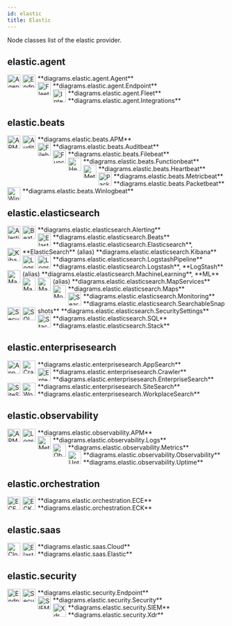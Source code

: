 ```yaml
---
id: elastic
title: Elastic
---
```


Node classes list of the elastic provider.

## elastic.agent


<img width="30" src="../../resources/elastic/agent/agent.png" alt="Agent" style="float: left; padding-right: 5px;" >
**diagrams.elastic.agent.Agent**

<img width="30" src="../../resources/elastic/agent/endpoint.png" alt="Endpoint" style="float: left; padding-right: 5px;" >
**diagrams.elastic.agent.Endpoint**

<img width="30" src="../../resources/elastic/agent/fleet.png" alt="Fleet" style="float: left; padding-right: 5px;" >
**diagrams.elastic.agent.Fleet**

<img width="30" src="../../resources/elastic/agent/integrations.png" alt="Integrations" style="float: left; padding-right: 5px;" >
**diagrams.elastic.agent.Integrations**

## elastic.beats


<img width="30" src="../../resources/elastic/beats/apm.png" alt="APM" style="float: left; padding-right: 5px;" >
**diagrams.elastic.beats.APM**

<img width="30" src="../../resources/elastic/beats/auditbeat.png" alt="Auditbeat" style="float: left; padding-right: 5px;" >
**diagrams.elastic.beats.Auditbeat**

<img width="30" src="../../resources/elastic/beats/filebeat.png" alt="Filebeat" style="float: left; padding-right: 5px;" >
**diagrams.elastic.beats.Filebeat**

<img width="30" src="../../resources/elastic/beats/functionbeat.png" alt="Functionbeat" style="float: left; padding-right: 5px;" >
**diagrams.elastic.beats.Functionbeat**

<img width="30" src="../../resources/elastic/beats/heartbeat.png" alt="Heartbeat" style="float: left; padding-right: 5px;" >
**diagrams.elastic.beats.Heartbeat**

<img width="30" src="../../resources/elastic/beats/metricbeat.png" alt="Metricbeat" style="float: left; padding-right: 5px;" >
**diagrams.elastic.beats.Metricbeat**

<img width="30" src="../../resources/elastic/beats/packetbeat.png" alt="Packetbeat" style="float: left; padding-right: 5px;" >
**diagrams.elastic.beats.Packetbeat**

<img width="30" src="../../resources/elastic/beats/winlogbeat.png" alt="Winlogbeat" style="float: left; padding-right: 5px;" >
**diagrams.elastic.beats.Winlogbeat**

## elastic.elasticsearch


<img width="30" src="../../resources/elastic/elasticsearch/alerting.png" alt="Alerting" style="float: left; padding-right: 5px;" >
**diagrams.elastic.elasticsearch.Alerting**

<img width="30" src="../../resources/elastic/elasticsearch/beats.png" alt="Beats" style="float: left; padding-right: 5px;" >
**diagrams.elastic.elasticsearch.Beats**

<img width="30" src="../../resources/elastic/elasticsearch/elasticsearch.png" alt="Elasticsearch" style="float: left; padding-right: 5px;" >
**diagrams.elastic.elasticsearch.Elasticsearch**, **ElasticSearch** (alias)

<img width="30" src="../../resources/elastic/elasticsearch/kibana.png" alt="Kibana" style="float: left; padding-right: 5px;" >
**diagrams.elastic.elasticsearch.Kibana**

<img width="30" src="../../resources/elastic/elasticsearch/logstash-pipeline.png" alt="LogstashPipeline" style="float: left; padding-right: 5px;" >
**diagrams.elastic.elasticsearch.LogstashPipeline**

<img width="30" src="../../resources/elastic/elasticsearch/logstash.png" alt="Logstash" style="float: left; padding-right: 5px;" >
**diagrams.elastic.elasticsearch.Logstash**, **LogStash** (alias)

<img width="30" src="../../resources/elastic/elasticsearch/machine-learning.png" alt="MachineLearning" style="float: left; padding-right: 5px;" >
**diagrams.elastic.elasticsearch.MachineLearning**, **ML** (alias)

<img width="30" src="../../resources/elastic/elasticsearch/map-services.png" alt="MapServices" style="float: left; padding-right: 5px;" >
**diagrams.elastic.elasticsearch.MapServices**

<img width="30" src="../../resources/elastic/elasticsearch/maps.png" alt="Maps" style="float: left; padding-right: 5px;" >
**diagrams.elastic.elasticsearch.Maps**

<img width="30" src="../../resources/elastic/elasticsearch/monitoring.png" alt="Monitoring" style="float: left; padding-right: 5px;" >
**diagrams.elastic.elasticsearch.Monitoring**

<img width="30" src="../../resources/elastic/elasticsearch/searchable-snapshots.png" alt="SearchableSnapshots" style="float: left; padding-right: 5px;" >
**diagrams.elastic.elasticsearch.SearchableSnapshots**

<img width="30" src="../../resources/elastic/elasticsearch/security-settings.png" alt="SecuritySettings" style="float: left; padding-right: 5px;" >
**diagrams.elastic.elasticsearch.SecuritySettings**

<img width="30" src="../../resources/elastic/elasticsearch/sql.png" alt="SQL" style="float: left; padding-right: 5px;" >
**diagrams.elastic.elasticsearch.SQL**

<img width="30" src="../../resources/elastic/elasticsearch/stack.png" alt="Stack" style="float: left; padding-right: 5px;" >
**diagrams.elastic.elasticsearch.Stack**

## elastic.enterprisesearch


<img width="30" src="../../resources/elastic/enterprisesearch/app-search.png" alt="AppSearch" style="float: left; padding-right: 5px;" >
**diagrams.elastic.enterprisesearch.AppSearch**

<img width="30" src="../../resources/elastic/enterprisesearch/crawler.png" alt="Crawler" style="float: left; padding-right: 5px;" >
**diagrams.elastic.enterprisesearch.Crawler**

<img width="30" src="../../resources/elastic/enterprisesearch/enterprise-search.png" alt="EnterpriseSearch" style="float: left; padding-right: 5px;" >
**diagrams.elastic.enterprisesearch.EnterpriseSearch**

<img width="30" src="../../resources/elastic/enterprisesearch/site-search.png" alt="SiteSearch" style="float: left; padding-right: 5px;" >
**diagrams.elastic.enterprisesearch.SiteSearch**

<img width="30" src="../../resources/elastic/enterprisesearch/workplace-search.png" alt="WorkplaceSearch" style="float: left; padding-right: 5px;" >
**diagrams.elastic.enterprisesearch.WorkplaceSearch**

## elastic.observability


<img width="30" src="../../resources/elastic/observability/apm.png" alt="APM" style="float: left; padding-right: 5px;" >
**diagrams.elastic.observability.APM**

<img width="30" src="../../resources/elastic/observability/logs.png" alt="Logs" style="float: left; padding-right: 5px;" >
**diagrams.elastic.observability.Logs**

<img width="30" src="../../resources/elastic/observability/metrics.png" alt="Metrics" style="float: left; padding-right: 5px;" >
**diagrams.elastic.observability.Metrics**

<img width="30" src="../../resources/elastic/observability/observability.png" alt="Observability" style="float: left; padding-right: 5px;" >
**diagrams.elastic.observability.Observability**

<img width="30" src="../../resources/elastic/observability/uptime.png" alt="Uptime" style="float: left; padding-right: 5px;" >
**diagrams.elastic.observability.Uptime**

## elastic.orchestration


<img width="30" src="../../resources/elastic/orchestration/ece.png" alt="ECE" style="float: left; padding-right: 5px;" >
**diagrams.elastic.orchestration.ECE**

<img width="30" src="../../resources/elastic/orchestration/eck.png" alt="ECK" style="float: left; padding-right: 5px;" >
**diagrams.elastic.orchestration.ECK**

## elastic.saas


<img width="30" src="../../resources/elastic/saas/cloud.png" alt="Cloud" style="float: left; padding-right: 5px;" >
**diagrams.elastic.saas.Cloud**

<img width="30" src="../../resources/elastic/saas/elastic.png" alt="Elastic" style="float: left; padding-right: 5px;" >
**diagrams.elastic.saas.Elastic**

## elastic.security


<img width="30" src="../../resources/elastic/security/endpoint.png" alt="Endpoint" style="float: left; padding-right: 5px;" >
**diagrams.elastic.security.Endpoint**

<img width="30" src="../../resources/elastic/security/security.png" alt="Security" style="float: left; padding-right: 5px;" >
**diagrams.elastic.security.Security**

<img width="30" src="../../resources/elastic/security/siem.png" alt="SIEM" style="float: left; padding-right: 5px;" >
**diagrams.elastic.security.SIEM**

<img width="30" src="../../resources/elastic/security/xdr.png" alt="Xdr" style="float: left; padding-right: 5px;" >
**diagrams.elastic.security.Xdr**
